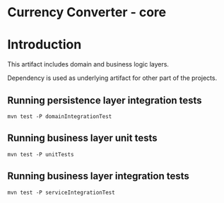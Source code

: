 Currency Converter - core
=================================

# Introduction

This artifact includes domain and business logic layers. 

Dependency is used as underlying artifact for other part of the projects.

## Running persistence layer integration tests

	mvn test -P domainIntegrationTest
	
## Running business layer unit tests

	mvn test -P unitTests

## Running business layer integration tests

	mvn test -P serviceIntegrationTest

